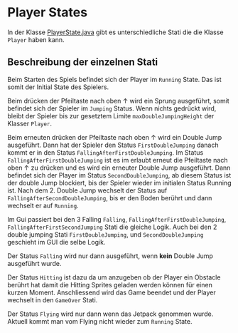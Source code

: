 # Player States

In der Klasse [PlayerState.java](..\..\src\main\java\ch\teko\bir\jumpdude\Player\PlayerState.java) gibt es unterschiedliche Stati die die Klasse `Player` haben kann.

## Beschreibung der einzelnen Stati

Beim Starten des Spiels befindet sich der Player im `Running` State. Das ist somit der Initial State des Spielers.

Beim drücken der Pfeiltaste nach oben ↑ wird ein Sprung ausgeführt, somit befindet sich der Spieler im `Jumping` Status.
Wenn nichts gedrückt wird, bleibt der Spieler bis zur gesetztem Limite `maxDoubleJumpingHeight` der Klasser `Player`.

Beim erneuten drücken der Pfeiltaste nach oben ↑ wird ein Double Jump ausgeführt. Dann hat der Spieler den Status `FirstDoubleJumping` danach kommt er in den Status `FallingAfterFirstDoubleJumping`.
Im Status `FallingAfterFirstDoubleJumping` ist es im erlaubt erneut die Pfeiltaste nach oben ↑ zu drücken und es wird ein erneuter Double Jump ausgeführt. Dann befindet sich der Player im Status `SecondDoubleJumping`, ab diesem Status ist der double Jump blockiert, bis der Spieler wieder im initialen Status Running ist. Nach dem 2. Double Jump wechselt der Status auf `FallingAfterSecondDoubleJumping`, bis er den Boden berührt und dann wechselt er auf `Running`.

Im Gui passiert bei den 3 Falling `Falling`, `FallingAfterFirstDoubleJumping`, `FallingAfterFirstSecondJumping` Stati die gleiche Logik. Auch bei den 2 double jumping Stati `FirstDoubleJumping`, und `SecondDoubleJumping` geschieht im GUI die selbe Logik.

Der Status `Falling` wird nur dann ausgeführt, wenn **kein** Double Jump ausgeführt wurde.

Der Status `Hitting` ist dazu da um anzugeben ob der Player ein Obstacle berührt hat damit die Hitting Sprites geladen werden können für einen kurzen Moment. Anschliessend wird das Game beendet und der Player wechselt in den `GameOver` Stati.

Der Status `Flying` wird nur dann wenn das Jetpack genommen wurde. Aktuell kommt man vom Flying nicht wieder zum `Running` State.
